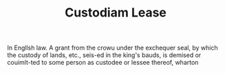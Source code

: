---
title: Custodiam Lease
letter: C
permalink: "/definitions/bld-custodiam-lease.html"
body: In Engllsh law. A grant from the crowu under the exchequer seal, by which the
  custody of lands, etc., seis-ed in the king's bauds, is demised or couimlt-ted to
  some person as custodee or lessee thereof, wharton
published_at: '2018-07-07'
source: Black's Law Dictionary 2nd Ed (1910)
layout: post
---